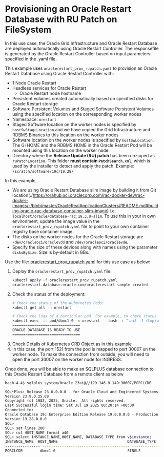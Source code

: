 # Provisioning an Oracle Restart Database with RU Patch on FileSystem

In this use case, the Oracle Grid Infrastructure and Oracle Restart Database are deployed automatically using Oracle Restart Controller. The responsefile is 
generated by the Oracle Restart Controller based on input parameters specified in the .yaml file.

This example uses `oraclerestart_prov_rupatch.yaml` to provision an Oracle Restart Database using Oracle Restart Controller with:

* 1 Node Oracle Restart
* Headless services for Oracle Restart
  * Oracle Restart node hostname
* Persistent volumes created automatically based on specified disks for Oracle Restart storage
* Software Persistent Volumes and Staged Software Persistent Volumes using the specified location on the corresponding worker nodes
* Namespace: `orestart`
* Staged Software location on the worker nodes is specified by `hostSwStageLocation` and we have copied the Grid Infrastructure and RDBMS Binaries to this location on the worker nodes
* Software location on the worker nodes is specified by `hostSwLocation`. The GI HOME and the RDBMS HOME in the Oracle Restart Pod will be mounted using this location on the worker node.
* Directory where the **Release Update (RU) patch** has been unzipped as `ruPatchLocation`. This folder **must contain `PatchSearch.xml`**, which is used by the installer to detect and apply the patch. Example: `/scratch/software/19c/19.28/` 

In this example, 
  * We are using Oracle Restart Database slim image by building it from Git location(./https://orahub.oci.oraclecorp.com/rac-docker-dev/rac-docker-images/-/blob/master/OracleRealApplicationClusters/README.md#building-oracle-rac-database-container-slim-image) i.e. `localhost/oracle/database-rac:19.3.0-slim`. To use this in your in own environment, update the image value in the `oraclerestart_prov_rupatch.yaml` file to point to your own container registry base container image.
  * The disks on the worker nodes for the Oracle Restart storage are `/dev/oracleoci/oraclevdd` and `/dev/oracleoci/oraclevde`. 
  * Specify the size of these devices along with names using the parameter `disksBySize`. Size is by-default in GBs.

  
Use the file: [oraclerestart_prov_rupatch.yaml](./oraclerestart_prov_rupatch.yaml) for this use case as below:

1. Deploy the `oraclerestart_prov_rupatch.yaml` file:
    ```sh
    kubectl apply -f oraclerestart_prov_rupatch.yaml
    oraclerestart.database.oracle.com/oraclerestart-sample created
    ```
2. Check the status of the deployment:
    ```sh
    # Check the status of the Kubernetes Pods:    
    kubectl get all -n orestart

    # Check the logs of a particular pod. For example, to check status of pod "dbmc1-0":    
    kubectl exec -it pod/dbmc1-0 -n orestart -- bash -c "tail -f /tmp/orod/oracle_rac_setup.log"
    ===============================
    ORACLE DATABASE IS READY TO USE
    ===============================
    ```
3. Check Details of Kubernetes CRD Object as in this [example](./orestart_rupatch_object.txt)
4. In this case, the port 1521 from the pod is mapped to port 30007 on the worker node. To make the connection from outside, you will need to open the port 30007 on the worker node for INGRESS.

Once done, you will be able to make an SQLPLUS database connection to this Oracle Restart Database from a remote client as below
```sh
bash-4.4$ sqlplus system/Oracle_23ai@//129.146.0.149:30007/PORCLCDB

SQL*Plus: Release 23.0.0.0.0 - for Oracle Cloud and Engineered Systems on Sat Jul 19 04:02:48 2025
Version 23.9.0.25.09
Copyright (c) 1982, 2025, Oracle.  All rights reserved.
Last Successful login time: Sat Jul 19 2025 00:20:14 +00:00
Connected to:
Oracle Database 19c Enterprise Edition Release 19.0.0.0.0 - Production
Version 19.28.0.0.0
SQL>
SQL> set lines 200
SQL> col HOST_NAME format a40
SQL> select INSTANCE_NAME,HOST_NAME, DATABASE_TYPE from v$instance;
INSTANCE_NAME  HOST_NAME                                DATABASE_TYPE
---------------- ---------------------------------------- ---------------
PORCLCDB        dbmc1-0                                 SINGLE
```
